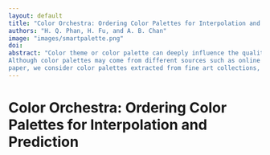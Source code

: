 ```yaml
---
layout: default
title: "Color Orchestra: Ordering Color Palettes for Interpolation and Prediction"
authors: "H. Q. Phan, H. Fu, and A. B. Chan"
image: "images/smartpalette.png"
doi: 
abstract: "Color theme or color palette can deeply influence the quality and the feeling of a photograph or a graphical design.
Although color palettes may come from different sources such as online crowd-sourcing, photographs and graphical designs, in this
paper, we consider color palettes extracted from fine art collections, which we believe to be an abundant source of stylistic and unique color themes. We aim to capture color styles embedded in these collections by means of statistical models and to build practical applications upon these models. As artists often use their personal color themes in their paintings, making these palettes appear frequently in the dataset, we employed density estimation to capture the characteristics of palette data. Via density estimation, we carried out various predictions and interpolations on palettes, which led to promising applications such as photo-style exploration, real-time color suggestion, and enriched photo recolorization. It was, however, challenging to apply density estimation to palette data as palettes often come as unordered sets of colors, which make it difficult to use conventional metrics on them. To this end, we developed a divide-and-conquer sorting algorithm to rearrange the colors in the palettes in a coherent order, which allows meaningful interpolation between color palettes."
---
```


# Color Orchestra: Ordering Color Palettes for Interpolation and Prediction
